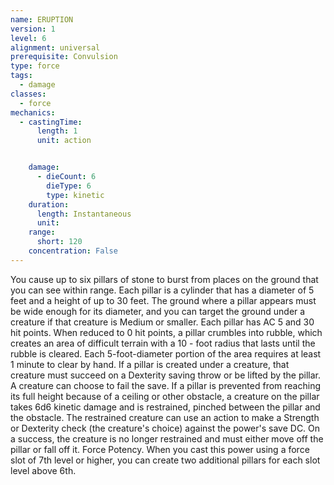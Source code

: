 ```yaml
---
name: ERUPTION
version: 1
level: 6
alignment: universal
prerequisite: Convulsion
type: force
tags:
  - damage
classes:
  - force
mechanics:
  - castingTime:
      length: 1
      unit: action


    damage:
      - dieCount: 6
        dieType: 6
        type: kinetic
    duration:
      length: Instantaneous
      unit: 
    range:
      short: 120
    concentration: False
---
```

You cause up to six pillars of stone to burst from
places on the ground that you can see within range.
Each pillar is a cylinder that has a diameter of 5 feet
and a height of up to 30 feet. The ground where a pillar
appears must be wide enough for its diameter, and
you can target the ground under a creature if that
creature is Medium or smaller. Each pillar has AC 5 and
30 hit points. When reduced to 0 hit points, a pillar
crumbles into rubble, which creates an area of difficult
terrain with a 10 - foot radius that lasts until the rubble
is cleared. Each 5-foot-diameter portion of the area
requires at least 1 minute to clear by hand.
If a pillar is created under a creature, that creature
must succeed on a Dexterity saving throw or be lifted
by the pillar. A creature can choose to fail the save.
If a pillar is prevented from reaching its full height
because of a ceiling or other obstacle, a creature on
the pillar takes 6d6 kinetic damage and is restrained,
pinched between the pillar and the obstacle. The
restrained creature can use an action to make a
Strength or Dexterity check (the creature's choice)
against the power's save DC. On a success, the
creature is no longer restrained and must either move
off the pillar or fall off it.
Force Potency. When you cast this power using a
force slot of 7th level or higher, you can create two
additional pillars for each slot level above 6th.

    